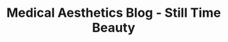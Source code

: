 ---
title: "Medical Aesthetics Blog - Still Time Beauty"
description: "Educational articles about Botox, dermal fillers, and medical aesthetics treatments. Expert insights from Boulder's premier medical aesthetics practice."
keywords: "medical aesthetics blog, Botox information, dermal filler education, Boulder aesthetics"
type: "blog"
---
